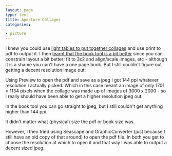 ```yaml
---
layout: page
type: text
title: Aperture Collages
categories: 

- picture
---
```

I knew you could use [light tables to put together collages](http://www.flickr.com/photos/i-5-m/3933058647/in/set-72157622284301577/) and use print to pdf to output it. I then [learnt that the book tool is a bit better](http://www.flickr.com/groups/aperture_users/discuss/72157610731776828/?search=Collage) since you can constrain layout a bit better; fit to 3x2 and align/scale images, etc  - although it is a shame you can't have a one page book. But I still couldn't figure out getting a decent resolution image out: 

Using Preview to open the pdf and save as a jpeg I got 144 ppi whatever resolution I actually picked. Which in this case meant an image of only 1701 × 1134 pixels when the collage was made up of images of 3000 x 2000 - so I really should have been able to get a higher resolution jpeg out. 

In the book tool you can go straight to jpeg, but I still couldn't get anything higher than 144 ppi.

It didn't matter what (physical) size the  pdf or book size was.

However, I then tried using Seascape and GraphicConverter (just because I still have an old copy of that around) to open the pdf file. In both you get to choose the resolution at which to open it and that way I was able to output a decent sized jpeg. 
